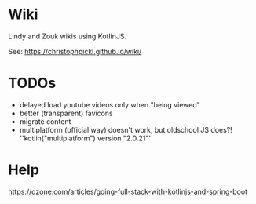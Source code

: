 # Wiki

Lindy and Zouk wikis using KotlinJS.

See: https://christophpickl.github.io/wiki/

# TODOs

* delayed load youtube videos only when "being viewed"
* better (transparent) favicons
* migrate content
* multiplatform (official way) doesn't work, but oldschool JS does?! ''kotlin("multiplatform") version "2.0.21"''

# Help

https://dzone.com/articles/going-full-stack-with-kotlinjs-and-spring-boot